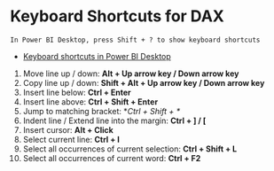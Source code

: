 # Keyboard Shortcuts for DAX

```
In Power BI Desktop, press Shift + ? to show keyboard shortcuts
```
* [Keyboard shortcuts in Power BI Desktop](https://docs.microsoft.com/en-us/power-bi/desktop-accessibility-keyboard-shortcuts#dax-editor)

1. Move line up / down:	**Alt + Up arrow key / Down arrow key**
1. Copy line up / down:	**Shift + Alt + Up arrow key / Down arrow key**
1. Insert line below:	**Ctrl + Enter**
1. Insert line above:	**Ctrl + Shift + Enter**
1. Jump to matching bracket:	**Ctrl + Shift + \**
1. Indent line / Extend line into the margin:	**Ctrl + ] / [**
1. Insert cursor:	**Alt + Click**
1. Select current line:	**Ctrl + I**
1. Select all occurrences of current selection:	**Ctrl + Shift + L**
1. Select all occurrences of current word:	**Ctrl + F2**
